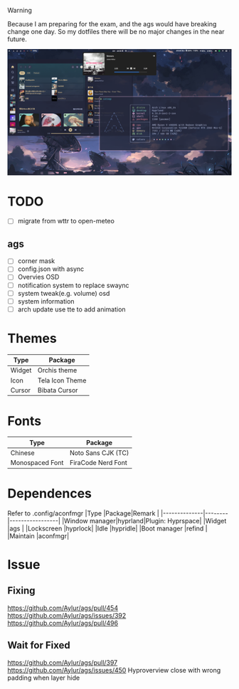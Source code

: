 > [!WARNING]
> Because I am preparing for the exam, and the ags would have breaking change one day.
> So my dotfiles there will be no major changes in the near future.

![screenshot](./.dotfiles/assets/screenshot.png)
# TODO
- [ ] migrate from wttr to open-meteo
## ags
- [ ] corner mask
- [ ] config.json with async
- [ ] Overvies OSD
- [ ] notification system to replace swaync
- [ ] system tweak(e.g. volume) osd
- [ ] system information
- [ ] arch update use tte to add animation

# Themes
|Type  |Package        |
|------|---------------|
|Widget|Orchis theme   |
|Icon  |Tela Icon Theme|
|Cursor|Bibata Cursor  |

# Fonts
|Type           |Package           |
|---------------|------------------|
|Chinese        |Noto Sans CJK (TC)|
|Monospaced Font|FiraCode Nerd Font|

# Dependences
Refer to .config/aconfmgr
|Type           |Package|Remark           |
|--------------|--------|-----------------|
|Window manager|hyprland|Plugin: Hyprspace|
|Widget        |ags     |
|Lockscreen    |hyprlock|
|Idle          |hypridle|
|Boot manager  |refind  |
|Maintain      |aconfmgr|

# Issue
## Fixing
https://github.com/Aylur/ags/pull/454
https://github.com/Aylur/ags/issues/392
https://github.com/Aylur/ags/pull/496
## Wait for Fixed
https://github.com/Aylur/ags/pull/397
https://github.com/Aylur/ags/issues/450
Hyproverview close with wrong padding when layer hide
